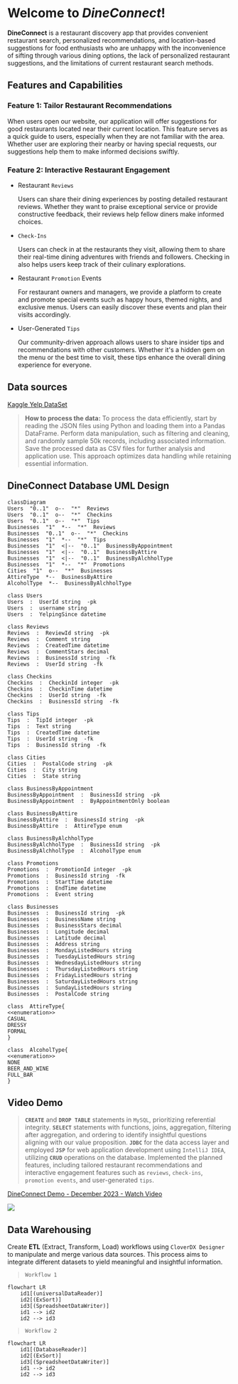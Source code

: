 # Welcome to *DineConnect*!

**DineConnect** is a restaurant discovery app that provides convenient restaurant search, personalized recommendations, and location-based suggestions for food enthusiasts who are unhappy with the inconvenience of sifting through various dining options, the lack of personalized restaurant suggestions, and the limitations of current restaurant search methods.

## Features and Capabilities

### Feature 1: Tailor Restaurant Recommendations

When users open our website, our application will offer suggestions for good restaurants located near their current location. This feature serves as a quick guide to users, especially when they are not familiar with the area. Whether user are exploring their nearby or having special requests, our suggestions help them to make informed decisions swiftly.

### Feature 2: Interactive Restaurant Engagement

 - Restaurant `Reviews`

	Users can share their dining experiences by posting detailed restaurant reviews. Whether they want to praise exceptional service or provide constructive 		 feedback, their reviews help fellow diners make informed choices.

 - `Check-Ins`

	Users can check in at the restaurants they visit, allowing them to share their real-time dining adventures with friends and followers. Checking in also helps users keep track of their culinary explorations.

 - Restaurant `Promotion` Events

	For restaurant owners and managers, we provide a platform to create and promote special events such as happy hours, themed nights, and exclusive menus. Users can easily discover these events and plan their visits accordingly.

 - User-Generated `Tips`

	Our community-driven approach allows users to share insider tips and recommendations with other customers. Whether it's a hidden gem on the menu or the best time to visit, these tips enhance the overall dining experience for everyone.

## Data sources
[Kaggle Yelp DataSet](https://www.kaggle.com/datasets/yelp-dataset/yelp-dataset)
> **How to process the data:** To process the data efficiently, start by reading the JSON files using Python and loading them into a Pandas DataFrame. Perform data manipulation, such as filtering and cleaning, and randomly sample 50k records, including associated information. Save the processed data as CSV files for further analysis and application use. This approach optimizes data handling while retaining essential information.

## DineConnect Database UML Design

```mermaid
classDiagram
Users  "0..1"  o--  "*"  Reviews
Users  "0..1"  o--  "*"  Checkins
Users  "0..1"  o--  "*"  Tips
Businesses  "1"  *--  "*"  Reviews
Businesses  "0..1"  o--  "*"  Checkins
Businesses  "1"  *--  "*"  Tips
Businesses  "1"  <|--  "0..1"  BusinessByAppointment
Businesses  "1"  <|--  "0..1"  BusinessByAttire
Businesses  "1"  <|--  "0..1"  BusinessByAlchholType
Businesses  "1"  *--  "*"  Promotions
Cities  "1"  o--  "*"  Businesses
AttireType  *--  BusinessByAttire
AlcoholType  *--  BusinessByAlchholType

class Users
Users  :  UserId string  -pk
Users  :  username string
Users  :  YelpingSince datetime

class Reviews
Reviews  :  ReviewId string  -pk
Reviews  :  Comment string
Reviews  :  CreatedTime datetime
Reviews  :  CommentStars decimal
Reviews  :  BusinessId string  -fk
Reviews  :  UserId string  -fk

class Checkins
Checkins  :  CheckinId integer  -pk
Checkins  :  CheckinTime datetime
Checkins  :  UserId string  -fk
Checkins  :  BusinessId string  -fk

class Tips
Tips  :  TipId integer  -pk
Tips  :  Text string
Tips  :  CreatedTime datetime
Tips  :  UserId string  -fk
Tips  :  BusinessId string  -fk

class Cities
Cities  :  PostalCode string  -pk
Cities  :  City string
Cities  :  State string

class BusinessByAppointment
BusinessByAppointment  :  BusinessId string  -pk
BusinessByAppointment  :  ByAppointmentOnly boolean

class BusinessByAttire
BusinessByAttire  :  BusinessId string  -pk
BusinessByAttire  :  AttireType enum 

class BusinessByAlchholType
BusinessByAlchholType  :  BusinessId string  -pk
BusinessByAlchholType  :  AlcoholType enum

class Promotions
Promotions  :  PromotionId integer  -pk
Promotions  :  BusinessId string  -fk
Promotions  :  StartTime datetime
Promotions  :  EndTime datetime
Promotions  :  Event string

class Businesses
Businesses  :  BusinessId string  -pk
Businesses  :  BusinessName string
Businesses  :  BusinessStars decimal
Businesses  :  Longitude decimal
Businesses  :  Latitude decimal
Businesses  :  Address string
Businesses  :  MondayListedHours string
Businesses  :  TuesdayListedHours string
Businesses  :  WednesdayListedHours string
Businesses  :  ThursdayListedHours string
Businesses  :  FridayListedHours string
Businesses  :  SaturdayListedHours string
Businesses  :  SundayListedHours string
Businesses  :  PostalCode string

class  AttireType{
<<enumeration>>
CASUAL
DRESSY
FORMAL
}

class  AlcoholType{
<<enumeration>>
NONE
BEER_AND_WINE
FULL_BAR
}
```

## Video Demo

> **`CREATE`** and **`DROP TABLE`** statements in `MySQL`, prioritizing referential integrity.
> **`SELECT`** statements with functions, joins, aggregation, filtering after aggregation, and ordering to identify insightful questions aligning with our value proposition. 
> **`JDBC`** for the data access layer and employed **`JSP`** for web application development using `IntelliJ IDEA`, utilizing **`CRUD`** operations on the database. 
> Implemented the planned features, including tailored restaurant recommendations and interactive engagement features such as `reviews`, `check-ins`, `promotion events`, and user-generated `tips`.


<div>
    <a href="https://www.loom.com/share/4e917c053d724db8a78fcef6bdee71ff">
      <p>DineConnect Demo - December 2023 - Watch Video</p>
    </a>
    <a href="https://www.loom.com/share/4e917c053d724db8a78fcef6bdee71ff">
      <img style="max-width:300px;" src="https://cdn.loom.com/sessions/thumbnails/4e917c053d724db8a78fcef6bdee71ff-with-play.gif">
    </a>
  </div>

## Data Warehousing

Create **ETL** (Extract, Transform, Load) workflows using `CloverDX Designer` to manipulate and merge various data sources. This process aims to integrate different datasets to yield meaningful and insightful information.

> `Workflow 1`

```mermaid
flowchart LR
    id1[(universalDataReader)]
    id2[(ExSort)]
    id3[(SpreadsheetDataWriter)]
    id1 --> id2
    id2 --> id3
```

> `Workflow 2`

```mermaid
flowchart LR
    id1[(DatabaseReader)]
    id2[(ExSort)]
    id3[(SpreadsheetDataWriter)]
    id1 --> id2
    id2 --> id3
```
